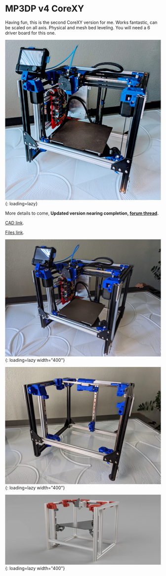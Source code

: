 # MP3DP v4 CoreXY

Having fun, this is the second CoreXY version for me. Works fantastic, can be scaled on all axis. Physical and mesh bed leveling. You will need a 6 driver board for this one.

![!mp3dp v4](../img/mp3dpv4/mp3dpv4_1.jpg){: loading=lazy}

More details to come, **Updated version nearing completion, [forum thread](https://forum.v1engineering.com/t/repeat-v2/33330/55).**

[CAD link](https://forum.v1engineering.com/t/repeat-v2/33330/85?u=vicious1).

[Files link](https://www.printables.com/model/282346-mp3dp-v4).

![!mp3dp v4](../img/mp3dpv4/mp3dpv4_2.jpg){: loading=lazy width="400"}

![!mp3dp v4](../img/mp3dpv4/mp3dpv4_3.webp){: loading=lazy width="400"}

![!mp3dp v4](../img/mp3dpv4/mp3dpv4_4.webp){: loading=lazy width="400"}
